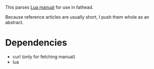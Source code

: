 This parses [Lua manual][1] for use in fathead.

Because reference articles are usually short, I push them whole as an abstract.

# Dependencies

 * curl (only for fetching manual)
 * lua

[1]: http://www.lua.org/manual/5.1/manual.html
 